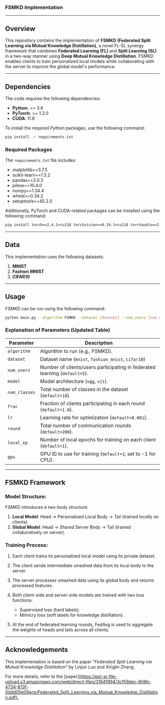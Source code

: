 ### **FSMKD Implementation**

---

## **Overview**
This repository contains the implementation of **FSMKD (Federated Split Learning via Mutual Knowledge Distillation)**, a novel FL-SL synergy framework that combines **Federated Learning (FL)** and **Split Learning (SL)** in a two-way manner using **Deep Mutual Knowledge Distillation**. FSMKD enables clients to train personalized local models while collaborating with the server to improve the global model's performance.

---

## **Dependencies**
The code requires the following dependencies:

- **Python**: >= 3.6
- **PyTorch**: >= 1.2.0
- **CUDA**: 11.8

To install the required Python packages, use the following command:

```bash
pip install -r requirements.txt
```

### **Required Packages**
The `requirements.txt` file includes:
- matplotlib==3.7.5
- scikit-learn==1.3.2
- pandas==2.0.3
- pillow==10.4.0
- numpy==1.24.4
- wheel==0.34.2
- setuptools==45.2.0

Additionally, PyTorch and CUDA-related packages can be installed using the following command:

```bash
pip install torch==2.4.1+cu118 torchvision==0.19.1+cu118 torchaudio==2.4.1+cu118 --index-url https://download.pytorch.org/whl/cu118
```

---

## **Data**
This implementation uses the following datasets:
1. **MNIST**
2. **Fashion MNIST**
3. **CIFAR10**

---

## **Usage**

FSMKD can be run using the following command:

```bash
python main.py --algorithm FSMKD --dataset [dataset] --num_users [num_users] --model [model] --epochs [epochs]
```

### **Explanation of Parameters (Updated Table)**

| Parameter          | Description                                                                 |
|--------------------|-----------------------------------------------------------------------------|
| `algorithm`        | Algorithm to run (e.g., FSMKD).                                            |
| `dataset`          | Dataset name (`mnist`, `fashion_mnist`, `cifar10`)                         |
| `num_users`        | Number of clients/users participating in federated learning (`default=5`). |
| `model`            | Model architecture (`vgg`, `vit`).                                         |
| `num_classes`      | Total number of classes in the dataset (`default=10`).                     |
| `frac`             | Fraction of clients participating in each round (`default=1.0`).          |
| `lr`               | Learning rate for optimization (`default=0.001`).                         |
| `round`            | Total number of communication rounds (`default=200`).                     |
| `local_ep`         | Number of local epochs for training on each client (`default=1`).         |
| `gpu`              | GPU ID to use for training (`default=1`; set to -1 for CPU).              |


---

## **FSMKD Framework**

### Model Structure:
FSMKD introduces a two-body structure:
1. **Local Model**: Head → Personalized Local Body → Tail (trained locally on clients).
2. **Global Model**: Head → Shared Server Body → Tail (trained collaboratively on server).

### Training Process:
1. Each client trains its personalized local model using its private dataset.
2. The client sends intermediate smashed data from its local body to the server.
3. The server processes smashed data using its global body and returns processed features.
4. Both client-side and server-side models are trained with two loss functions:
   - Supervised loss (hard labels).
   - Mimicry loss (soft labels for knowledge distillation).

5. At the end of federated learning rounds, FedAvg is used to aggregate the weights of heads and tails across all clients.

---


## **Acknowledgements**
This implementation is based on the paper *"Federated Split Learning via Mutual Knowledge Distillation"* by Linjun Luo and Xinglin Zhang.

For more details, refer to the [paper][(https://ppl-ai-file-upload.s3.amazonaws.com/web/direct-files/31641994/3cf59dec-806b-4734-813f-0ddd05e09ace/Federated_Split_Learning_via_Mutual_Knowledge_Distillation.pdf).](https://ieeexplore.ieee.org/document/10378869)

